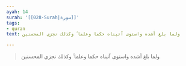 ```yaml
---
ayah: 14
surah: '[[028-Surah|سورة]]'
tags:
- quran
text: ولما بلغ أشده واستوى آتيناه حكما وعلما ۚ وكذلك نجزي المحسنين

---
```

> ولما بلغ أشده واستوى آتيناه حكما وعلما ۚ وكذلك نجزي المحسنين
